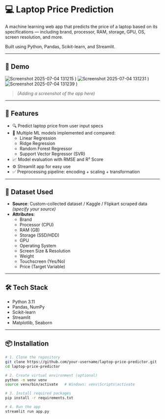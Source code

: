 # 💻 Laptop Price Prediction

A machine learning web app that predicts the price of a laptop based on its specifications — including brand, processor, RAM, storage, GPU, OS, screen resolution, and more.

Built using Python, Pandas, Scikit-learn, and Streamlit.

---

## 📸 Demo

![Screenshot 2025-07-04 131215](https://github.com/user-attachments/assets/20fa6e3a-3dab-4cab-8d90-136447b35f82)
)
![Screenshot 2025-07-04 131231](https://github.com/user-attachments/assets/d0903633-9bfd-4e9f-adb3-ae9165f0c41e)
)
![Screenshot 2025-07-04 131239](https://github.com/user-attachments/assets/94cc714b-5f43-4fba-a5fb-a7ab587d2977)
)
> *(Adding  a screenshot  of the app here)*

-----------------

## 🚀 Features

- 🔍 Predict laptop price from user input specs
- 🧠 Multiple ML models implemented and compared:
  - Linear Regression
  - Ridge Regression
  - Random Forest Regressor
  - Support Vector Regressor (SVR)
- 📈 Model evaluation with RMSE and R² Score
- ⚙️ Streamlit app for easy use
- ✅ Preprocessing pipeline: encoding + scaling + transformation

---

## 🧾 Dataset Used

- **Source**: Custom-collected dataset / Kaggle / Flipkart scraped data *(specify your source)*  
- **Attributes**:
  - Brand
  - Processor (CPU)
  - RAM (GB)
  - Storage (SSD/HDD)
  - GPU
  - Operating System
  - Screen Size & Resolution
  - Weight
  - Touchscreen (Yes/No)
  - Price (Target Variable)

---

## 🛠️ Tech Stack

- Python 3.11
- Pandas, NumPy
- Scikit-learn
- Streamlit
- Matplotlib, Seaborn

---

## 📦 Installation

```bash
# 1. Clone the repository
git clone https://github.com/your-username/laptop-price-predictor.git
cd laptop-price-predictor

# 2. Create virtual environment (optional)
python -m venv venv
source venv/bin/activate   # Windows: venv\Scripts\activate

# 3. Install required packages
pip install -r requirements.txt

# 4. Run the app
streamlit run app.py
